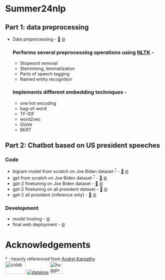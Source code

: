# Summer24nlp

## Part 1: data preprocessing
- Data preprocessing - [📓](./) [🌐](https://github.com/47wolhaiksong/summer24nlp/blob/main/NLP_Preprocessing.html)  
  ### Performs several preprocessing operations using [NLTK](https://www.nltk.org/) -
  - Stopword removal
  - Stemminng, lemmatization
  - Parts of speech tagging
  - Named entity recognition
  
  ### Implements different embedding techniques -
  - one hot encoding
  - bag-of-word
  - TF-IDF
  - word2vec
  - GloVe
  - BERT

## Part 2: Chatbot based on US president speeches
### Code
  - bigram model from scratch on Joe Biden dataset <sup>[*](#f1)</sup> - [📓](https://github.com/47wolhaiksong/summer24nlp/blob/main/biden_bigram.ipynb) [🌐](./biden_bigram.html)
  - gpt from scratch on Joe Biden dataset <sup>[*](#f1)</sup> - [📓](https://github.com/47wolhaiksong/summer24nlp/blob/main/biden_GPT.ipynb) [🌐](./biden_GPT.html)
  - gpt-2 finetuning on Joe Biden dataset - [📓](https://github.com/47wolhaiksong/summer24nlp/blob/main/biden_gpt2.ipynb) [🌐](./biden_gpt2.html)
  - gpt-2 finetuning on all president dataset - [📓](https://github.com/47wolhaiksong/summer24nlp/blob/main/presidents_gpt2.ipynb) [🌐](./presidents_gpt2.html)
  - gpt-2 all president (inference only) - [📓](https://github.com/47wolhaiksong/summer24nlp/blob/main/presidents_gpt2_inference.ipynb) [🌐](./presidents_gpt2_inference.ipynb.html)

### Development
- model hosting - [🌐](https://huggingface.co/spaces/adarksky/summer24-fine-tuning)
- final web deployment - [🌐](https://presidentgpt2.web.app/)

# Acknowledgements
<a name="f1">*</a> : heavily referenced from [Andrej Karpathy](https://youtu.be/kCc8FmEb1nY?si=rFriklQNCBkr231P)  
<a href="https://colab.research.google.com/"><img src="https://upload.wikimedia.org/wikipedia/commons/archive/d/d0/20221103151253%21Google_Colaboratory_SVG_Logo.svg" alt="colab" width="65" height="40"></a> 
<a href="https://www.jetbrains.com/datalore/"><img src="https://blog.jetbrains.com/wp-content/uploads/2020/07/Datalore.svg" alt="datalore"></a> 
<a href="https://huggingface.co/"><img src="https://avatars.githubusercontent.com/u/25720743?s=200&v=4" alt="hugging face" width="40" height="40"> </a>

